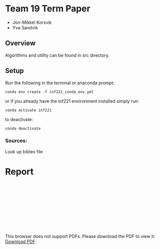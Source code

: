 # Team 19 Term Paper

- Jon-Mikkel Korsvik
- Yva Sandvik

## Overview
Algorithms and utility can be found in src directory.

## Setup 

Run the following in the terminal or anaconda prompt:
```
conda env create -f inf221_conda_env.yml
```

or if you already have the inf221 environment installed simply run:
```
conda activate inf221
```

to deactivate:

```
conda deactivate
```

### Sources:
Look up bibtex file

# Report

<object data="https://github.com/jkorsvik/SortingAlgorithms/raw/master/report/INF221_final_draft%20(2).pdf" type="pdf" width="700px" height="10000px">
    <embed src="http://yoursite.com/the.pdf">
        <p>This browser does not support PDFs. Please download the PDF to view it: <a href="https://github.com/jkorsvik/SortingAlgorithms/raw/master/report/INF221_final_draft%20(2).pdf">Download PDF</a>.</p>
    </embed>
</object>

